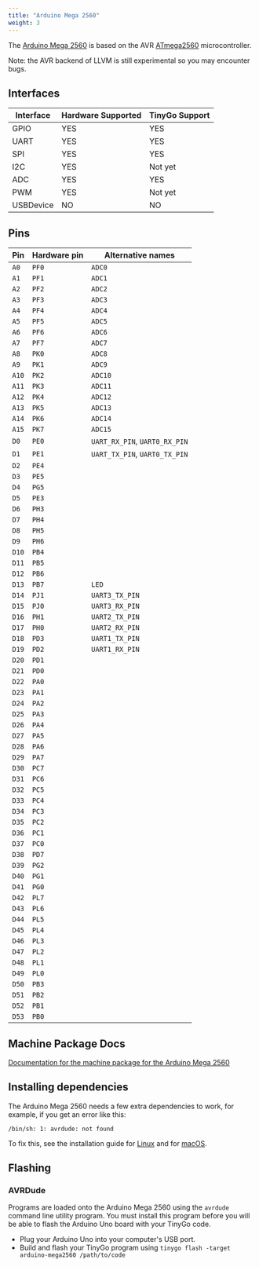 ```yaml
---
title: "Arduino Mega 2560"
weight: 3
---
```


The [Arduino Mega 2560](https://store.arduino.cc/arduino-mega-2560-rev3) is based on the AVR [ATmega2560](https://www.microchip.com/wwwproducts/en/ATmega2560) microcontroller.

Note: the AVR backend of LLVM is still experimental so you may encounter bugs.

## Interfaces

| Interface | Hardware Supported | TinyGo Support |
| --------- | ------------- | ----- |
| GPIO      | YES | YES |
| UART      | YES | YES |
| SPI       | YES | YES |
| I2C       | YES | Not yet |
| ADC       | YES | YES |
| PWM       | YES | Not yet |
| USBDevice | NO  | NO  |

## Pins

| Pin               | Hardware pin | Alternative names |
| ----------------- | ------------ | ----------------- |
| `A0`              | `PF0`        | `ADC0`            |
| `A1`              | `PF1`        | `ADC1`            |
| `A2`              | `PF2`        | `ADC2`            |
| `A3`              | `PF3`        | `ADC3`            |
| `A4`              | `PF4`        | `ADC4`            |
| `A5`              | `PF5`        | `ADC5`            |
| `A6`              | `PF6`        | `ADC6`            |
| `A7`              | `PF7`        | `ADC7`            |
| `A8`              | `PK0`        | `ADC8`            |
| `A9`              | `PK1`        | `ADC9`            |
| `A10`             | `PK2`        | `ADC10`           |
| `A11`             | `PK3`        | `ADC11`           |
| `A12`             | `PK4`        | `ADC12`           |
| `A13`             | `PK5`        | `ADC13`           |
| `A14`             | `PK6`        | `ADC14`           |
| `A15`             | `PK7`        | `ADC15`           |
| `D0`              | `PE0`        | `UART_RX_PIN`, `UART0_RX_PIN` |
| `D1`              | `PE1`        | `UART_TX_PIN`, `UART0_TX_PIN` |
| `D2`              | `PE4`        |                   |
| `D3`              | `PE5`        |                   |
| `D4`              | `PG5`        |                   |
| `D5`              | `PE3`        |                   |
| `D6`              | `PH3`        |                   |
| `D7`              | `PH4`        |                   |
| `D8`              | `PH5`        |                   |
| `D9`              | `PH6`        |                   |
| `D10`             | `PB4`        |                   |
| `D11`             | `PB5`        |                   |
| `D12`             | `PB6`        |                   |
| `D13`             | `PB7`        | `LED`             |
| `D14`             | `PJ1`        | `UART3_TX_PIN`    |
| `D15`             | `PJ0`        | `UART3_RX_PIN`    |
| `D16`             | `PH1`        | `UART2_TX_PIN`    |
| `D17`             | `PH0`        | `UART2_RX_PIN`    |
| `D18`             | `PD3`        | `UART1_TX_PIN`    |
| `D19`             | `PD2`        | `UART1_RX_PIN`    |
| `D20`             | `PD1`        |                   |
| `D21`             | `PD0`        |                   |
| `D22`             | `PA0`        |                   |
| `D23`             | `PA1`        |                   |
| `D24`             | `PA2`        |                   |
| `D25`             | `PA3`        |                   |
| `D26`             | `PA4`        |                   |
| `D27`             | `PA5`        |                   |
| `D28`             | `PA6`        |                   |
| `D29`             | `PA7`        |                   |
| `D30`             | `PC7`        |                   |
| `D31`             | `PC6`        |                   |
| `D32`             | `PC5`        |                   |
| `D33`             | `PC4`        |                   |
| `D34`             | `PC3`        |                   |
| `D35`             | `PC2`        |                   |
| `D36`             | `PC1`        |                   |
| `D37`             | `PC0`        |                   |
| `D38`             | `PD7`        |                   |
| `D39`             | `PG2`        |                   |
| `D40`             | `PG1`        |                   |
| `D41`             | `PG0`        |                   |
| `D42`             | `PL7`        |                   |
| `D43`             | `PL6`        |                   |
| `D44`             | `PL5`        |                   |
| `D45`             | `PL4`        |                   |
| `D46`             | `PL3`        |                   |
| `D47`             | `PL2`        |                   |
| `D48`             | `PL1`        |                   |
| `D49`             | `PL0`        |                   |
| `D50`             | `PB3`        |                   |
| `D51`             | `PB2`        |                   |
| `D52`             | `PB1`        |                   |
| `D53`             | `PB0`        |                   |

## Machine Package Docs

[Documentation for the machine package for the Arduino Mega 2560](../machine/arduino-mega2560)

## Installing dependencies

The Arduino Mega 2560 needs a few extra dependencies to work, for example, if you get an error like this:

```text
/bin/sh: 1: avrdude: not found
```

To fix this, see the installation guide for [Linux](../../../../getting-started/install/linux/#avr-eg-arduino-uno-2) and for [macOS](../../../../getting-started/install/macos/#avr-eg-arduino-uno-2).

## Flashing

### AVRDude

Programs are loaded onto the Arduino Mega 2560 using the `avrdude` command line utility program. You must install this program before you will be able to flash the Arduino Uno board with your TinyGo code.

- Plug your Arduino Uno into your computer's USB port.
- Build and flash your TinyGo program using `tinygo flash -target arduino-mega2560 /path/to/code`
